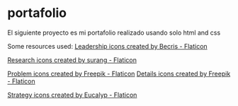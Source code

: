 # portafolio

El siguiente proyecto es mi portafolio realizado usando solo html and css


Some resources used:
<a href="https://www.flaticon.com/free-icons/leadership" title="leadership icons">Leadership icons created by Becris - Flaticon</a>

<a href="https://www.flaticon.com/free-icons/research" title="research icons">Research icons created by surang - Flaticon</a>

<a href="https://www.flaticon.com/free-icons/problem" title="problem icons">Problem icons created by Freepik - Flaticon</a>
<a href="https://www.flaticon.com/free-icons/details" title="details icons">Details icons created by Freepik - Flaticon</a>

<a href="https://www.flaticon.com/free-icons/strategy" title="strategy icons">Strategy icons created by Eucalyp - Flaticon</a>
